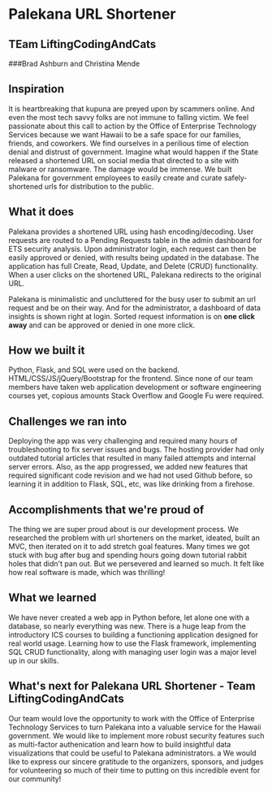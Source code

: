 # Palekana URL Shortener
## TEam LiftingCodingAndCats
###Brad Ashburn and Christina Mende

## Inspiration
It is heartbreaking that kupuna are preyed upon by scammers online. And even the most tech savvy folks are not immune to falling victim. We feel passionate about this call to action by the Office of Enterprise Technology Services because we want Hawaii to be a safe space for our families, friends, and coworkers. We find ourselves in a perilious time of election denial and distrust of government. Imagine what would happen if the State released a shortened URL on social media that directed to a site with malware or ransomware. The damage would be immense. We built Palekana for government employees to easily create and curate safely-shortened urls for distribution to the public.


## What it does
Palekana provides a shortened URL using hash encoding/decoding. User requests are routed to a Pending Requests table in the admin dashboard for ETS security analysis. Upon administrator login, each request can then be easily approved or denied, with results being updated in the database. The application has full Create, Read, Update, and Delete (CRUD) functionality. When a user clicks on the shortened URL, Palekana redirects to the original URL.

Palekana is minimalistic and uncluttered for the busy user to submit an url request and be on their way. And for the administrator, a dashboard of data insights is shown right at login. Sorted request information is on **one click away** and can be approved or denied in one more click.

## How we built it
Python, Flask, and SQL were used on the backend. HTML/CSS/JS/jQuery/Bootstrap for the frontend. Since none of our team members have taken web application development or software engineering courses yet, copious amounts Stack Overflow and Google Fu were required.

## Challenges we ran into
Deploying the app was very challenging and required many hours of troubleshooting to fix server issues and bugs. The hosting provider had only outdated tutorial articles that resulted in many failed attempts and internal server errors. Also, as the app progressed, we added new features that required significant code revision and we had not used Github before, so learning it in addition to Flask, SQL, etc, was like drinking from a firehose.

## Accomplishments that we're proud of
The thing we are super proud about is our development process. We researched the problem with url shorteners on the market, ideated, built an MVC, then iterated on it to add stretch goal features. Many times we got stuck with bug after bug and spending hours going down tutorial rabbit holes that didn't pan out. But we persevered and learned so much. It felt like how real software is made, which was thrilling!

## What we learned
We have never created a web app in Python before, let alone one with a database, so nearly everything was new. There is a huge leap from the introductory ICS courses to building a functioning application designed for real world usage. Learning how to use the Flask framework, implementing SQL CRUD functionality, along with managing user login was a major level up in our skills.

## What's next for Palekana URL Shortener - Team LiftingCodingAndCats
Our team would love the opportunity to work with the Office of Enterprise Technology Services to turn Palekana into a valuable service for the Hawaii government. We would like to implement more robust security features such as multi-factor authenication and learn how to build insightful data visualizations that could be useful to Palekana administrators.
a
We would like to express our sincere gratitude to the organizers, sponsors, and judges for volunteering so much of their time to putting on this incredible event for our community!
